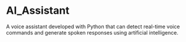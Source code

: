 # AI_Assistant
A voice assistant developed with Python that can detect real-time voice commands and generate spoken responses using artificial intelligence.
